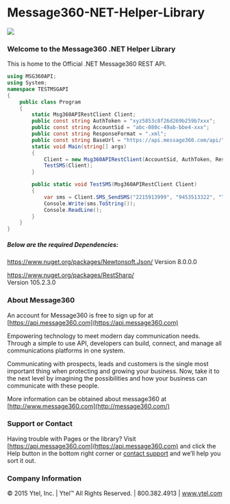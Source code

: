 # Message360-NET-Helper-Library

![](http://message360.com/wordpress/wp-content/uploads/2014/08/message360.png)

### Welcome to the Message360 .NET Helper Library
This is home to the Official .NET Message360 REST API. 

```C#
using MSG360API;
using System;
namespace TESTMSGAPI
{
    public class Program
    {
        static Msg360APIRestClient Client;
        public const string AuthToken = "xyz5853c8f26d269b259b7xxx";
        public const string AccountSid = "abc-080c-49ab-bbe4-xxx";
        public const string ResponseFormat = ".xml";
        public const string BaseUrl = "https://api.message360.com/api/";
        static void Main(string[] args)
        {
            Client = new Msg360APIRestClient(AccountSid, AuthToken, ResponseFormat, BaseUrl);
            TestSMS(Client);
        }

        public static void TestSMS(Msg360APIRestClient Client)
        {
            var sms = Client.SMS_SendSMS("2215913999", "9453513322", "Testing", "1", "1");
            Console.Write(sms.ToString());
            Console.ReadLine();
        }
    }
}
```
##### Below are the required Dependencies:
https://www.nuget.org/packages/Newtonsoft.Json/
Version 8.0.0.0

https://www.nuget.org/packages/RestSharp/<BR>
Version 105.2.3.0


### About Message360

An account for Message360 is free to sign up for at [https://api.message360.com](https://api.message360.com)

Empowering technology to meet modern day communication needs. Through a simple to use API, developers can build, connect, and manage all communications platforms in one system. 

Communicating with prospects, leads and customers is the single most important thing when protecting and growing your business. Now, take it to the next level by imagining the possibilities and how your business can communicate with these people.

More information can be obtained about message360 at [http://www.message360.com](http://message360.com/)

### Support or Contact
Having trouble with Pages or the library?  Visit [https://api.message360.com](https://api.message360.com) and click the Help button in the bottom right corner or [contact support](mailto:support@ytel.com) and we’ll help you sort it out.

### Company Information
© 2015 Ytel, Inc. | Ytel™ All Rights Reserved. | 800.382.4913 | www.ytel.com
